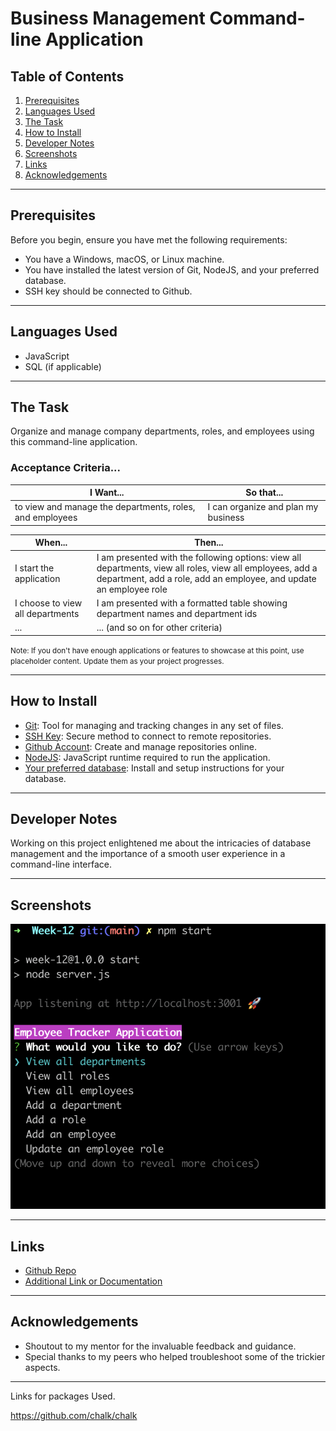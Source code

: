 <!-- Business Management Application README -->
# Business Management Command-line Application
## Table of Contents
1. [Prerequisites](#prerequisites)
2. [Languages Used](#languages-used)
3. [The Task](#the-task)
4. [How to Install](#how-to-install)
5. [Developer Notes](#developer-notes)
6. [Screenshots](#screenshots)
7. [Links](#links)
8. [Acknowledgements](#acknowledgements)

---

## Prerequisites

Before you begin, ensure you have met the following requirements:

- You have a Windows, macOS, or Linux machine.
- You have installed the latest version of Git, NodeJS, and your preferred database.
- SSH key should be connected to Github.

---

## Languages Used

- JavaScript
- SQL (if applicable)

---

## The Task

Organize and manage company departments, roles, and employees using this command-line application.

### **Acceptance Criteria...**

|**I Want...**                                                       |**So that...**                                                       |
|--------------------------------------------------------------------|----------------------------------------------------------------------|
|to view and manage the departments, roles, and employees            | I can organize and plan my business                                  |

|**When...**                                                         |**Then...**                                                           |
|----------------------------------------------------------------------|----------------------------------------------------------------------|
|I start the application                                              | I am presented with the following options: view all departments, view all roles, view all employees, add a department, add a role, add an employee, and update an employee role |
|I choose to view all departments                                     | I am presented with a formatted table showing department names and department ids |
|...                                                                  | ... (and so on for other criteria)                                   |

<small>Note: If you don't have enough applications or features to showcase at this point, use placeholder content. Update them as your project progresses.</small>

---

## How to Install

- [Git](https://github.com/git-guides/install-git): Tool for managing and tracking changes in any set of files.
- [SSH Key](https://docs.github.com/en/authentication/connecting-to-github-with-ssh/adding-a-new-ssh-key-to-your-github-account): Secure method to connect to remote repositories.
- [Github Account](https://docs.github.com/en/get-started/onboarding/getting-started-with-your-github-account): Create and manage repositories online.
- [NodeJS](https://nodejs.org/en/download/): JavaScript runtime required to run the application.
- [Your preferred database](#): Install and setup instructions for your database.

---

## Developer Notes

Working on this project enlightened me about the intricacies of database management and the importance of a smooth user experience in a command-line interface.

---

## Screenshots
![Screenshot of Application](./assets/screenshot.png)

---

## Links
- [Github Repo](https://github.com/YourUsername/RepoName)
- [Additional Link or Documentation](#)

---

## Acknowledgements

- Shoutout to my mentor for the invaluable feedback and guidance.
- Special thanks to my peers who helped troubleshoot some of the trickier aspects.

---

Links for packages Used.

https://github.com/chalk/chalk



